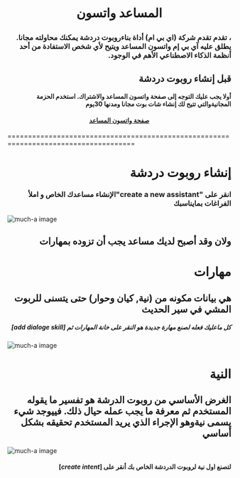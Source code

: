 # <p align="center"> المساعد واتسون</p>
### <div dir="rtl"> ، تقدم تقدم شركة (اي بي ام) أداة بناءروبوت دردشة يمكنك محاولته مجانا. يطلق عليه آي بي إم واتسون المساعد ويتيح لأي شخص الاستفادة من أحد أنظمة الذكاء الاصطناعي الأهم في الوجود.</div>


## <div dir="rtl">قبل إنشاء روبوت دردشة</div> 
#### <div dir="rtl"> أولا يجب عليك التوجه إلى صفحة واتسون المساعد والاشتراك. استخدم الحزمة المجانيةوالتي تتيح لك إنشاء شات بوت مجانا ومدنها 30يوم </div>
#### <p align="center"> [صفحة واتسون المساعد](https://www.ibm.com/cloud/watson-assistant/)</p>
=====================================================================================
# <div dir="rtl">إنشاء روبوت دردشة</div> 

### <div dir="rtl">انقر على "create a new assistant"الإنشاء مساعدك الخاص و املأ الفراغات بمايناسبك</div>
![much-a image](https://cloud.ibm.com/docs-content/v1/content/59ba62f924e3ea418436f195eaf966e3abf487e3/assistant/images/gs-create-assistant-done.png) 
## <div dir="rtl">ولان وقد أصبح لديك مساعد يجب أن تزوده بمهارات</div>

# <div dir="rtl">مهارات</div>

## <div dir="rtl"> هي بيانات مكونه من (نية, كيان وحوار) حتى يتسنى للربوت المشي في سير الحديث</div>
##### <div dir="rtl"> كل ماعليك فعله لصنع مهارة جديدة هو النقر على خانة *المهارات* ثم [*add dialoge skill*]</div>
![much-a image](https://help.brightpattern.com/images/3/35/Skills-View-API-53.PNG)




# <div dir="rtl">النية</div>

## <div dir="rtl">الغرض الأساسي من روبوت الدرشة هو تفسير ما يقوله المستخدم ثم معرفة ما يجب عمله حيال ذلك. فييوجد شيء يسمى نيةوهو الإجراء الذي يريد المستخدم تحقيقه بشكل أساسي</div>
![much-a image](https://cloud.ibm.com/docs-content/v1/content/59ba62f924e3ea418436f195eaf966e3abf487e3/assistant/images/gs-intents-page.png)
#### <div dir="rtl">  لتصنع اول نية  لروبوت الدردشة الخاص بك أنقر على  [*create intent*]</div>
